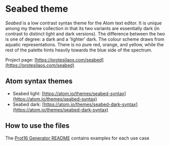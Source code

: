 # Seabed theme

*Seabed* is a low contrast syntax theme for the Atom text editor. It is unique among my theme collection in that its two variants are essentially dark (in contrast to distinct light and dark versions). The difference between the two is one of degree: a dark and a 'lighter' dark. The colour scheme draws from aquatic representations. There is no pure red, orange, and yellow, while the rest of the palette hints heavily towards the blue side of the spectrum.

Project page: [https://protesilaos.com/seabed](https://protesilaos.com/seabed)

## Atom syntax themes

- Seabed light: [https://atom.io/themes/seabed-syntax](https://atom.io/themes/seabed-syntax)
- Seabed dark: [https://atom.io/themes/seabed-dark-syntax](https://atom.io/themes/seabed-dark-syntax)

## How to use the files

The [Prot16 Generator README](https://github.com/protesilaos/prot16-generator) contains examples for each use case
